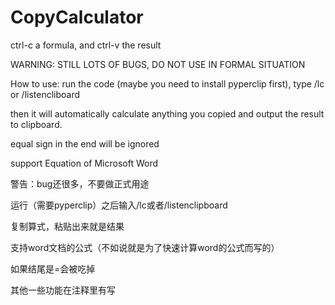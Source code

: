 # CopyCalculator
ctrl-c a formula, and ctrl-v the result

WARNING: STILL LOTS OF BUGS, DO NOT USE IN FORMAL SITUATION

How to use: run the code (maybe you need to install pyperclip first), type /lc or /listencliboard

then it will automatically calculate anything you copied and output the result to clipboard.

equal sign in the end will be ignored

support Equation of Microsoft Word

警告：bug还很多，不要做正式用途

运行（需要pyperclip）之后输入/lc或者/listenclipboard

复制算式，粘贴出来就是结果

支持word文档的公式（不如说就是为了快速计算word的公式而写的）

如果结尾是=会被吃掉

其他一些功能在注释里有写
